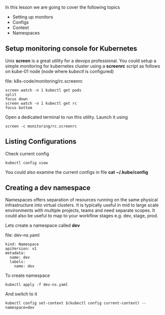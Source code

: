 
In this lesson we are going to cover the following topics

  * Setting up monitors
  * Configs
  * Context
  * Namespaces


## Setup monitoring console for Kubernetes
Unix **screen** is a great utility for a devops professional. You could setup a simple monitoring for kubernetes cluster using a **screenrc** script as follows on kube-01 node (node where *kubectl* is configured)

file: k8s-code/monitoring/rc.screenrc

```
screen watch -n 1 kubectl get pods
split
focus down
screen watch -n 1 kubectl get rc
focus bottom
```

Open a dedicated terminal to run this utility.  Launch it using

```
screen -c monitoring/rc.screenrc

```


## Listing Configurations

Check current config
```
kubectl config view
```

You could also examine the current configs in file **cat ~/.kube/config**

## Creating a dev namespace

Namespaces offers separation of resources running on the same physical infrastructure into virtual clusters. It is typically useful in mid to large scale environments with multiple projects, teams and need separate scopes. It could also be useful to map to your workflow stages e.g. dev, stage, prod.   

Lets create a namespace called **dev**  

file: dev-ns.yaml
```
kind: Namespace
apiVersion: v1
metadata:
  name: dev
  labels:
    name: dev
```

To create namespace

```
kubectl apply -f dev-ns.yaml
```


And switch to it
```
kubectl config set-context $(kubectl config current-context) --namespace=dev

```
